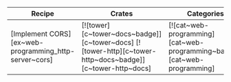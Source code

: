 | Recipe | Crates | Categories |
|--------|--------|------------|
| [Implement CORS][ex~web-programming_http-server~cors] | [![tower][c~tower~docs~badge]][c~tower~docs] [![tower-http][c~tower-http~docs~badge]][c~tower-http~docs] | [![cat~web-programming][cat~web-programming~badge]][cat~web-programming] |
